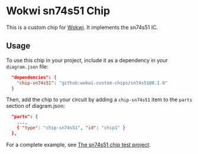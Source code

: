 # Wokwi sn74s51 Chip

This is a custom chip for [Wokwi](https://wokwi.com/). It implements the sn74s51 IC.

## Usage

To use this chip in your project, include it as a dependency in your `diagram.json` file:

```json
  "dependencies": {
    "chip-sn74s51": "github:wokwi-custom-chips/sn74s51@0.1.0"
  }
```

Then, add the chip to your circuit by adding a `chip-sn74s51` item to the `parts` section of diagram.json:

```json
  "parts": {
    ...,
    { "type": "chip-sn74s51", "id": "chip1" }
  },
```

For a complete example, see [The sn74s51 chip test project](https://wokwi.com/projects/399521219438001153).
